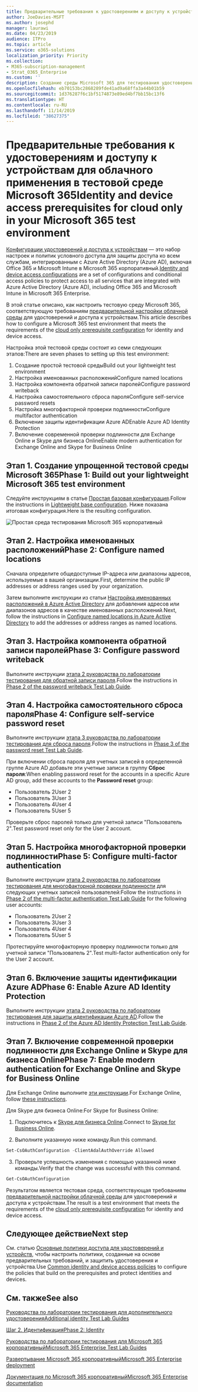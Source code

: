 ```yaml
---
title: Предварительные требования к удостоверениям и доступу к устройствам для облачного применения в тестовой среде Microsoft 365
author: JoeDavies-MSFT
ms.author: josephd
manager: laurawi
ms.date: 04/23/2019
audience: ITPro
ms.topic: article
ms.service: o365-solutions
localization_priority: Priority
ms.collection:
- M365-subscription-management
- Strat_O365_Enterprise
ms.custom: ''
description: Создание среды Microsoft 365 для тестирования удостоверений и доступа к устройствам с предварительными требованиями для облачной проверки подлинности.
ms.openlocfilehash: eb70153bc2868289fde41ad9a68ffa3a44b01b59
ms.sourcegitcommit: 1d376287f6c1bf5174873e89ed4bf7bb15bc13f6
ms.translationtype: HT
ms.contentlocale: ru-RU
ms.lasthandoff: 11/14/2019
ms.locfileid: "38627375"
---
```

# <a name="identity-and-device-access-prerequisites-for-cloud-only-in-your-microsoft-365-test-environment"></a><span data-ttu-id="1bc74-103">Предварительные требования к удостоверениям и доступу к устройствам для облачного применения в тестовой среде Microsoft 365</span><span class="sxs-lookup"><span data-stu-id="1bc74-103">Identity and device access prerequisites for cloud only in your Microsoft 365 test environment</span></span>

<span data-ttu-id="1bc74-104">[Конфигурации удостоверений и доступа к устройствам](microsoft-365-policies-configurations.md) — это набор настроек и политик условного доступа для защиты доступа ко всем службам, интегрированным с Azure Active Directory (Azure AD), включая Office 365 и Microsoft Intune в Microsoft 365 корпоративный.</span><span class="sxs-lookup"><span data-stu-id="1bc74-104">[Identity and device access configurations](microsoft-365-policies-configurations.md) are a set of configurations and conditional access policies to protect access to all services that are integrated with Azure Active Directory (Azure AD), including Office 365 and Microsoft Intune in Microsoft 365 Enterprise.</span></span>

<span data-ttu-id="1bc74-105">В этой статье описано, как настроить тестовую среду Microsoft 365, соответствующую требованиям [предварительной настройки облачной среды](identity-access-prerequisites.md#prerequisites) для удостоверений и доступа к устройствам.</span><span class="sxs-lookup"><span data-stu-id="1bc74-105">This article describes how to configure a Microsoft 365 test environment that meets the requirements of the [cloud only prerequisite configuration](identity-access-prerequisites.md#prerequisites) for identity and device access.</span></span>

<span data-ttu-id="1bc74-106">Настройка этой тестовой среды состоит из семи следующих этапов:</span><span class="sxs-lookup"><span data-stu-id="1bc74-106">There are seven phases to setting up this test environment:</span></span>

1.  <span data-ttu-id="1bc74-107">Создание простой тестовой среды</span><span class="sxs-lookup"><span data-stu-id="1bc74-107">Build out your lightweight test environment</span></span>
2.  <span data-ttu-id="1bc74-108">Настройка именованных расположений</span><span class="sxs-lookup"><span data-stu-id="1bc74-108">Configure named locations</span></span>
3.  <span data-ttu-id="1bc74-109">Настройка компонента обратной записи паролей</span><span class="sxs-lookup"><span data-stu-id="1bc74-109">Configure password writeback</span></span>
4.  <span data-ttu-id="1bc74-110">Настройка самостоятельного сброса пароля</span><span class="sxs-lookup"><span data-stu-id="1bc74-110">Configure self-service password resets</span></span>
5.  <span data-ttu-id="1bc74-111">Настройка многофакторной проверки подлинности</span><span class="sxs-lookup"><span data-stu-id="1bc74-111">Configure multifactor authentication</span></span>
6.  <span data-ttu-id="1bc74-112">Включение защиты идентификации Azure AD</span><span class="sxs-lookup"><span data-stu-id="1bc74-112">Enable Azure AD Identity Protection</span></span>
7.  <span data-ttu-id="1bc74-113">Включение современной проверки подлинности для Exchange Online и Skype для бизнеса Online</span><span class="sxs-lookup"><span data-stu-id="1bc74-113">Enable modern authentication for Exchange Online and Skype for Business Online</span></span>

## <a name="phase-1-build-out-your-lightweight-microsoft-365-test-environment"></a><span data-ttu-id="1bc74-114">Этап 1. Создание упрощенной тестовой среды Microsoft 365</span><span class="sxs-lookup"><span data-stu-id="1bc74-114">Phase 1: Build out your lightweight Microsoft 365 test environment</span></span>

<span data-ttu-id="1bc74-115">Следуйте инструкциям в статье [Простая базовая конфигурация](lightweight-base-configuration-microsoft-365-enterprise.md).</span><span class="sxs-lookup"><span data-stu-id="1bc74-115">Follow the instructions in [Lightweight base configuration](lightweight-base-configuration-microsoft-365-enterprise.md).</span></span>
<span data-ttu-id="1bc74-116">Ниже показана итоговая конфигурация.</span><span class="sxs-lookup"><span data-stu-id="1bc74-116">Here is the resulting configuration.</span></span>

![Простая среда тестирования Microsoft 365 корпоративный](media/lightweight-base-configuration-microsoft-365-enterprise/Phase4.png)
 

## <a name="phase-2-configure-named-locations"></a><span data-ttu-id="1bc74-118">Этап 2. Настройка именованных расположений</span><span class="sxs-lookup"><span data-stu-id="1bc74-118">Phase 2: Configure named locations</span></span>

<span data-ttu-id="1bc74-119">Сначала определите общедоступные IP-адреса или диапазоны адресов, используемые в вашей организации.</span><span class="sxs-lookup"><span data-stu-id="1bc74-119">First, determine the public IP addresses or address ranges used by your organization.</span></span>

<span data-ttu-id="1bc74-120">Затем выполните инструкции из статьи [Настройка именованных расположений в Azure Active Directory](https://docs.microsoft.com/azure/active-directory/reports-monitoring/quickstart-configure-named-locations) для добавления адресов или диапазонов адресов в качестве именованных расположений.</span><span class="sxs-lookup"><span data-stu-id="1bc74-120">Next, follow the instructions in [Configure named locations in Azure Active Directory](https://docs.microsoft.com/azure/active-directory/reports-monitoring/quickstart-configure-named-locations) to add the addresses or address ranges as named locations.</span></span> 

## <a name="phase-3-configure-password-writeback"></a><span data-ttu-id="1bc74-121">Этап 3. Настройка компонента обратной записи паролей</span><span class="sxs-lookup"><span data-stu-id="1bc74-121">Phase 3: Configure password writeback</span></span>

<span data-ttu-id="1bc74-122">Выполните инструкции [этапа 2 руководства по лаборатории тестирования для обратной записи пароля](password-writeback-m365-ent-test-environment.md#phase-2-enable-password-writeback-for-the-testlab-ad-ds-domain).</span><span class="sxs-lookup"><span data-stu-id="1bc74-122">Follow the instructions in [Phase 2 of the password writeback Test Lab Guide](password-writeback-m365-ent-test-environment.md#phase-2-enable-password-writeback-for-the-testlab-ad-ds-domain).</span></span>

## <a name="phase-4-configure-self-service-password-reset"></a><span data-ttu-id="1bc74-123">Этап 4. Настройка самостоятельного сброса пароля</span><span class="sxs-lookup"><span data-stu-id="1bc74-123">Phase 4: Configure self-service password reset</span></span>

<span data-ttu-id="1bc74-124">Выполните инструкции [этапа 3 руководства по лаборатории тестирования для сброса пароля](password-reset-m365-ent-test-environment.md#phase-3-configure-and-test-password-reset).</span><span class="sxs-lookup"><span data-stu-id="1bc74-124">Follow the instructions in [Phase 3 of the password reset Test Lab Guide](password-reset-m365-ent-test-environment.md#phase-3-configure-and-test-password-reset).</span></span> 

<span data-ttu-id="1bc74-125">При включении сброса пароля для учетных записей в определенной группе Azure AD добавьте эти учетные записи в группу **Сброс пароля**:</span><span class="sxs-lookup"><span data-stu-id="1bc74-125">When enabling password reset for the accounts in a specific Azure AD group, add these accounts to the **Password reset** group:</span></span>

- <span data-ttu-id="1bc74-126">Пользователь 2</span><span class="sxs-lookup"><span data-stu-id="1bc74-126">User 2</span></span>
- <span data-ttu-id="1bc74-127">Пользователь 3</span><span class="sxs-lookup"><span data-stu-id="1bc74-127">User 3</span></span>
- <span data-ttu-id="1bc74-128">Пользователь 4</span><span class="sxs-lookup"><span data-stu-id="1bc74-128">User 4</span></span>
- <span data-ttu-id="1bc74-129">Пользователь 5</span><span class="sxs-lookup"><span data-stu-id="1bc74-129">User 5</span></span>

<span data-ttu-id="1bc74-130">Проверьте сброс паролей только для учетной записи "Пользователь 2".</span><span class="sxs-lookup"><span data-stu-id="1bc74-130">Test password reset only for the User 2 account.</span></span>

## <a name="phase-5-configure-multi-factor-authentication"></a><span data-ttu-id="1bc74-131">Этап 5. Настройка многофакторной проверки подлинности</span><span class="sxs-lookup"><span data-stu-id="1bc74-131">Phase 5: Configure multi-factor authentication</span></span>

<span data-ttu-id="1bc74-132">Выполните инструкции [этапа 2 руководства по лаборатории тестирования для многофакторной проверки подлинности](multi-factor-authentication-microsoft-365-test-environment.md#phase-2-enable-and-test-multi-factor-authentication-for-the-user-2-account) для следующих учетных записей пользователей:</span><span class="sxs-lookup"><span data-stu-id="1bc74-132">Follow the instructions in [Phase 2 of the multi-factor authentication Test Lab Guide](multi-factor-authentication-microsoft-365-test-environment.md#phase-2-enable-and-test-multi-factor-authentication-for-the-user-2-account) for the following user accounts:</span></span>

- <span data-ttu-id="1bc74-133">Пользователь 2</span><span class="sxs-lookup"><span data-stu-id="1bc74-133">User 2</span></span>
- <span data-ttu-id="1bc74-134">Пользователь 3</span><span class="sxs-lookup"><span data-stu-id="1bc74-134">User 3</span></span>
- <span data-ttu-id="1bc74-135">Пользователь 4</span><span class="sxs-lookup"><span data-stu-id="1bc74-135">User 4</span></span>
- <span data-ttu-id="1bc74-136">Пользователь 5</span><span class="sxs-lookup"><span data-stu-id="1bc74-136">User 5</span></span>

<span data-ttu-id="1bc74-137">Протестируйте многофакторную проверку подлинности только для учетной записи "Пользователь 2".</span><span class="sxs-lookup"><span data-stu-id="1bc74-137">Test multi-factor authentication only for the User 2 account.</span></span>

## <a name="phase-6-enable-azure-ad-identity-protection"></a><span data-ttu-id="1bc74-138">Этап 6. Включение защиты идентификации Azure AD</span><span class="sxs-lookup"><span data-stu-id="1bc74-138">Phase 6: Enable Azure AD Identity Protection</span></span>

<span data-ttu-id="1bc74-139">Выполните инструкции [этапа 2 руководства по лаборатории тестирования для защиты идентификации Azure AD](azure-ad-identity-protection-microsoft-365-test-environment.md#phase-2-enable-and-use-azure-ad-identity-protection).</span><span class="sxs-lookup"><span data-stu-id="1bc74-139">Follow the instructions in [Phase 2 of the Azure AD Identity Protection Test Lab Guide](azure-ad-identity-protection-microsoft-365-test-environment.md#phase-2-enable-and-use-azure-ad-identity-protection).</span></span> 

## <a name="phase-7-enable-modern-authentication-for-exchange-online-and-skype-for-business-online"></a><span data-ttu-id="1bc74-140">Этап 7. Включение современной проверки подлинности для Exchange Online и Skype для бизнеса Online</span><span class="sxs-lookup"><span data-stu-id="1bc74-140">Phase 7: Enable modern authentication for Exchange Online and Skype for Business Online</span></span>

<span data-ttu-id="1bc74-141">Для Exchange Online выполните [эти инструкции](https://docs.microsoft.com/Exchange/clients-and-mobile-in-exchange-online/enable-or-disable-modern-authentication-in-exchange-online#enable-or-disable-modern-authentication-in-exchange-online-for-client-connections-in-outlook-2013-or-later).</span><span class="sxs-lookup"><span data-stu-id="1bc74-141">For Exchange Online, follow [these instructions](https://docs.microsoft.com/Exchange/clients-and-mobile-in-exchange-online/enable-or-disable-modern-authentication-in-exchange-online#enable-or-disable-modern-authentication-in-exchange-online-for-client-connections-in-outlook-2013-or-later).</span></span> 

<span data-ttu-id="1bc74-142">Для Skype для бизнеса Online:</span><span class="sxs-lookup"><span data-stu-id="1bc74-142">For Skype for Business Online:</span></span>

1. <span data-ttu-id="1bc74-143">Подключитесь к [Skype для бизнеса Online](https://docs.microsoft.com/SkypeForBusiness/set-up-your-computer-for-windows-powershell/set-up-your-computer-for-windows-powershell).</span><span class="sxs-lookup"><span data-stu-id="1bc74-143">Connect to [Skype for Business Online](https://docs.microsoft.com/SkypeForBusiness/set-up-your-computer-for-windows-powershell/set-up-your-computer-for-windows-powershell).</span></span>

2. <span data-ttu-id="1bc74-144">Выполните указанную ниже команду.</span><span class="sxs-lookup"><span data-stu-id="1bc74-144">Run this command.</span></span>

  ```powershell
  Set-CsOAuthConfiguration -ClientAdalAuthOverride Allowed
  ```

3. <span data-ttu-id="1bc74-145">Проверьте успешность изменения с помощью указанной ниже команды.</span><span class="sxs-lookup"><span data-stu-id="1bc74-145">Verify that the change was successful with this command.</span></span>

  ```powershell
  Get-CsOAuthConfiguration
  ```

<span data-ttu-id="1bc74-146">Результатом является тестовая среда, соответствующая требованиям [предварительной настройки облачной среды](identity-access-prerequisites.md#prerequisites) для удостоверений и доступа к устройствам.</span><span class="sxs-lookup"><span data-stu-id="1bc74-146">The result is a test environment that meets the requirements of the [cloud only prerequisite configuration](identity-access-prerequisites.md#prerequisites) for identity and device access.</span></span> 

## <a name="next-step"></a><span data-ttu-id="1bc74-147">Следующее действие</span><span class="sxs-lookup"><span data-stu-id="1bc74-147">Next step</span></span>

<span data-ttu-id="1bc74-148">См. статью [Основные политики доступа для удостоверений и устройств](identity-access-policies.md), чтобы настроить политики, созданные на основе предварительных требований, и защитить удостоверения и устройства.</span><span class="sxs-lookup"><span data-stu-id="1bc74-148">Use [Common identity and device access policies](identity-access-policies.md) to configure the policies that build on the prerequisites and protect identities and devices.</span></span>

## <a name="see-also"></a><span data-ttu-id="1bc74-149">См. также</span><span class="sxs-lookup"><span data-stu-id="1bc74-149">See also</span></span>

[<span data-ttu-id="1bc74-150">Руководства по лаборатории тестирования для дополнительного удостоверения</span><span class="sxs-lookup"><span data-stu-id="1bc74-150">Additional identity Test Lab Guides</span></span>](m365-enterprise-test-lab-guides.md#identity)

[<span data-ttu-id="1bc74-151">Шаг 2. Идентификация</span><span class="sxs-lookup"><span data-stu-id="1bc74-151">Phase 2: Identity</span></span>](identity-infrastructure.md)

[<span data-ttu-id="1bc74-152">Руководства по лаборатории тестирования для Microsoft 365 корпоративный</span><span class="sxs-lookup"><span data-stu-id="1bc74-152">Microsoft 365 Enterprise Test Lab Guides</span></span>](m365-enterprise-test-lab-guides.md)

[<span data-ttu-id="1bc74-153">Развертывание Microsoft 365 корпоративный</span><span class="sxs-lookup"><span data-stu-id="1bc74-153">Microsoft 365 Enterprise deployment</span></span>](deploy-microsoft-365-enterprise.md)

[<span data-ttu-id="1bc74-154">Документация по Microsoft 365 корпоративный</span><span class="sxs-lookup"><span data-stu-id="1bc74-154">Microsoft 365 Enterprise documentation</span></span>](https://docs.microsoft.com/microsoft-365-enterprise/)
